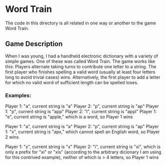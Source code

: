 # Word Train

The code in this directory is all related in one way or another to the game Word Train.

## Game Description

When I was young, I had a handheld electronic dictionary with a variety of simple games. One of these was called Word Train. The game works like this: Players alternate taking turns to contribute one letter to a string. The first player who finishes spelling a valid word (usually at least four letters long to avoid trivial cases) wins. Alternatively, the first player to add a letter for which no valid word of sufficient length can be spelled loses.

### Examples:

Player 1: "a", current string is "a"
Player 2: "p", current string is "ap"
Player 1: "p", current string is "app"
Player 2: "l", current string is "appl"
Player 1: "e", current string is "apple," which is a word, so Player 1 wins

Player 1: "a", current string is "a"
Player 2: "p", current string is "ap"
Player 1: "x", current string is "apx," which cannot spell an English word, so Player 2 wins

Player 1: "x", current string is "x"
Player 2: "i", current string is "xi", which is only a prefix for "xi" or "xis" (according to the arbitrary dicionary I am using for this contrived example), neither of which is > 4 letters, so Player 1 wins

